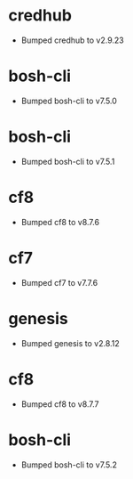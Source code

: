 
# credhub

- Bumped credhub to v2.9.23

# bosh-cli

- Bumped bosh-cli to v7.5.0

# bosh-cli

- Bumped bosh-cli to v7.5.1

# cf8

- Bumped cf8 to v8.7.6

# cf7

- Bumped cf7 to v7.7.6

# genesis

- Bumped genesis to v2.8.12

# cf8

- Bumped cf8 to v8.7.7

# bosh-cli

- Bumped bosh-cli to v7.5.2

